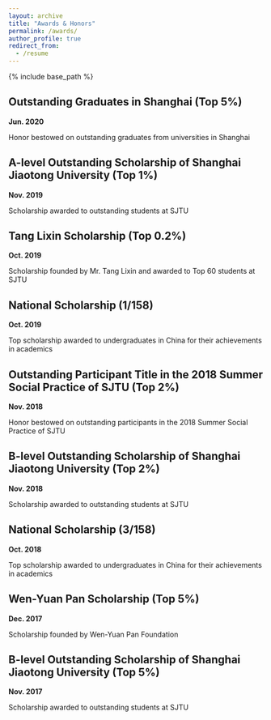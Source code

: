 ```yaml
---
layout: archive
title: "Awards & Honors"
permalink: /awards/
author_profile: true
redirect_from:
  - /resume
---
```


{% include base_path %}

Outstanding Graduates in Shanghai (Top 5%)
----------
**Jun. 2020**

Honor bestowed on outstanding graduates from universities in Shanghai

A-level Outstanding Scholarship of Shanghai Jiaotong University (Top 1%)
----------
**Nov. 2019**

Scholarship awarded to outstanding students at SJTU

Tang Lixin Scholarship (Top 0.2%)
----------
**Oct. 2019**

Scholarship founded by Mr. Tang Lixin and awarded to Top 60 students at SJTU

National Scholarship (1/158)
----------
**Oct. 2019**

Top scholarship awarded to undergraduates in China for their achievements in academics

Outstanding Participant Title in the 2018 Summer Social Practice of SJTU (Top 2%)
----------
**Nov. 2018**

Honor bestowed on outstanding participants in the 2018 Summer Social Practice of SJTU

B-level Outstanding Scholarship of Shanghai Jiaotong University (Top 2%)
----------
**Nov. 2018**

Scholarship awarded to outstanding students at SJTU

National Scholarship (3/158)
----------
**Oct. 2018**

Top scholarship awarded to undergraduates in China for their achievements in academics

Wen-Yuan Pan Scholarship (Top 5%)
----------
**Dec. 2017**

Scholarship founded by Wen-Yuan Pan Foundation

B-level Outstanding Scholarship of Shanghai Jiaotong University (Top 5%)
----------
**Nov. 2017**

Scholarship awarded to outstanding students at SJTU
